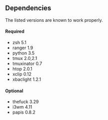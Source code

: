 ## Dependencies

The listed versions are known to work properly.

#### Required
- zsh 5.1
- ranger 1.9
- python 3.5
- tmux 2.0,2.1
- tmuxinator 0.7
- htop 2.0.1
- xclip 0.12
- xbaclight 1.2.1

#### Optional
- thefuck 3.29
- i3wm 4.11
- papis 0.8.2
